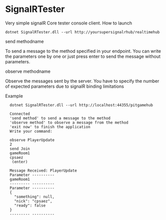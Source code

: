 # SignalRTester

Very simple signalR Core tester console client.
How to launch

```
dotnet SignalRTester.dll --url http://yoursupersignalrhub/realtimehub
```

send methodname

To send a message to the method specified in your endpoint. You can write the parameters one by one or just press enter to send the message without parameters.

observe methodname

Observe the messages sent by the server. You have to specify the number of expected parameters due to signalR binding limitations

Example

```
  dotnet SignalRTester.dll --url http://localhost:44355/pitgamehub

  Connected
  'send method' to send a message to the method
  'observe method' to observe a message from the method
  'exit now' to finish the application
  Write your command:

  observe PlayerUpdate
  2
  send Join
  gameRoom1
  cpsaez
   (enter)

  Message Received: PlayerUpdate
  Parameter ----------
  gameRoom1
  --------- ----------
  Parameter ----------
  {
    "something": null,
    "nick": "cpsaez",
    "ready": false
  }
  --------- ----------
```



